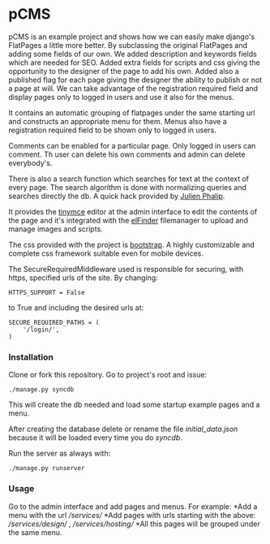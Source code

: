 # pCMS

pCMS is an example project and shows how we can easily make django's FlatPages a little more better. By subclassing the original FlatPages and adding some fields of our own. We added description and keywords fields which are needed for SEO.
Added extra fields for scripts and css giving the opportunity to the designer of the page to add his own. Added also a published flag for each page giving the designer the ability to publish or not a page at will.
We can take advantage of the registration required field and display pages only to logged in users and use it also for the menus.

It contains an automatic grouping of flatpages under the same starting url and constructs an appropriate menu for them. Menus also have a registration required field to be shown only to logged in users.

Comments can be enabled for a particular page. Only logged in users can comment. Th user can delete his own comments and admin can delete everybody's.

There is also a search function which searches for text at the context of every page. The search algorithm is done with normalizing queries and searches directly the db. A quick hack provided by [Julien Phalip](http://julienphalip.com/post/2825034077/adding-search-to-a-django-site-in-a-snap).

It provides the [tinymce](http://www.tinymce.com/) editor at the admin interface to edit the contents of the page and it's integrated with the [elFinder](http://elrte.org/elfinder) filemanager to upload and manage images and scripts.

The css provided with the project is [bootstrap](http://twitter.github.com/bootstrap/). A highly customizable and complete css framework suitable even for mobile devices.

The SecureRequiredMiddleware used is responsible for securing, with https, specified urls of the site. By changing:

    HTTPS_SUPPORT = False

to True and including the desired urls at:

    SECURE_REQUIRED_PATHS = (
        '/login/',
    )


### Installation

Clone or fork this repository. Go to project's root and issue:

    ./manage.py syncdb
    
This will create the db needed and load some startup example pages and a menu.

After creating the database delete or rename the file *initial_data.json* because it will be loaded every time you do *syncdb*.

Run the server as always with:

    ./manage.py runserver

### Usage

Go to the admin interface and add pages and menus. For example:
*Add a menu with the url */services/*
*Add pages with urls starting with the above: */services/design/* , */services/hosting/*
*All this pages will be grouped under the same menu.


